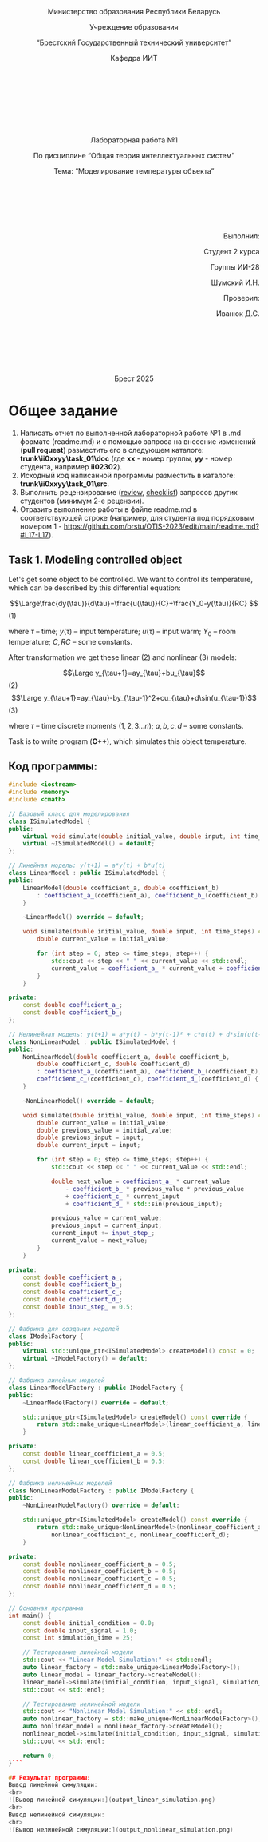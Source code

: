 <p align="center"> Министерство образования Республики Беларусь</p>
<p align="center">Учреждение образования</p>
<p align="center">“Брестский Государственный технический университет”</p>
<p align="center">Кафедра ИИТ</p>
<br><br><br><br><br><br><br>
<p align="center">Лабораторная работа №1</p>
<p align="center">По дисциплине “Общая теория интеллектуальных систем”</p>
<p align="center">Тема: “Моделирование температуры объекта”</p>
<br><br><br><br><br>
<p align="right">Выполнил:</p>
<p align="right">Студент 2 курса</p>
<p align="right">Группы ИИ-28</p>
<p align="right">Шумский И.Н.</p>
<p align="right">Проверил:</p>
<p align="right">Иванюк Д.С.</p>
<br><br><br><br><br>
<p align="center">Брест 2025</p>

# Общее задание #
1. Написать отчет по выполненной лабораторной работе №1 в .md формате (readme.md) и с помощью запроса на внесение изменений (**pull request**) разместить его в следующем каталоге: **trunk\ii0xxyy\task_01\doc** (где **xx** - номер группы, **yy** - номер студента, например **ii02302**).
2. Исходный код написанной программы разместить в каталоге: **trunk\ii0xxyy\task_01\src**.
3. Выполнить рецензирование ([review](https://linearb.io/blog/code-review-on-github), [checklist](https://linearb.io/blog/code-review-checklist)) запросов других студентов (минимум 2-е рецензии).
4. Отразить выполнение работы в файле readme.md в соответствующей строке (например, для студента под порядковым номером 1 - https://github.com/brstu/OTIS-2023/edit/main/readme.md?#L17-L17).

## Task 1. Modeling controlled object ##
Let's get some object to be controlled. We want to control its temperature, which can be described by this differential equation:

$$\Large\frac{dy(\tau)}{d\tau}=\frac{u(\tau)}{C}+\frac{Y_0-y(\tau)}{RC} $$ (1)

where $\tau$ – time; $y(\tau)$ – input temperature; $u(\tau)$ – input warm; $Y_0$ – room temperature; $C,RC$ – some constants.

After transformation we get these linear (2) and nonlinear (3) models:

$$\Large y_{\tau+1}=ay_{\tau}+bu_{\tau}$$ (2)
$$\Large y_{\tau+1}=ay_{\tau}-by_{\tau-1}^2+cu_{\tau}+d\sin(u_{\tau-1})$$ (3)

where $\tau$ – time discrete moments ($1,2,3{\dots}n$); $a,b,c,d$ – some constants.

Task is to write program (**С++**), which simulates this object temperature.


## Код программы:
```C++
#include <iostream>
#include <memory>
#include <cmath>

// Базовый класс для моделирования
class ISimulatedModel {
public:
    virtual void simulate(double initial_value, double input, int time_steps) const = 0;
    virtual ~ISimulatedModel() = default;
};

// Линейная модель: y(t+1) = a*y(t) + b*u(t)
class LinearModel : public ISimulatedModel {
public:
    LinearModel(double coefficient_a, double coefficient_b)
        : coefficient_a_(coefficient_a), coefficient_b_(coefficient_b) {
    }

    ~LinearModel() override = default;

    void simulate(double initial_value, double input, int time_steps) const override {
        double current_value = initial_value;

        for (int step = 0; step <= time_steps; step++) {
            std::cout << step << " " << current_value << std::endl;
            current_value = coefficient_a_ * current_value + coefficient_b_ * input;
        }
    }

private:
    const double coefficient_a_;
    const double coefficient_b_;
};

// Нелинейная модель: y(t+1) = a*y(t) - b*y(t-1)² + c*u(t) + d*sin(u(t-1))
class NonLinearModel : public ISimulatedModel {
public:
    NonLinearModel(double coefficient_a, double coefficient_b,
        double coefficient_c, double coefficient_d)
        : coefficient_a_(coefficient_a), coefficient_b_(coefficient_b),
        coefficient_c_(coefficient_c), coefficient_d_(coefficient_d) {
    }

    ~NonLinearModel() override = default;

    void simulate(double initial_value, double input, int time_steps) const override {
        double current_value = initial_value;
        double previous_value = initial_value;
        double previous_input = input;
        double current_input = input;

        for (int step = 0; step <= time_steps; step++) {
            std::cout << step << " " << current_value << std::endl;

            double next_value = coefficient_a_ * current_value
                - coefficient_b_ * previous_value * previous_value
                + coefficient_c_ * current_input
                + coefficient_d_ * std::sin(previous_input);

            previous_value = current_value;
            previous_input = current_input;
            current_input += input_step_;
            current_value = next_value;
        }
    }

private:
    const double coefficient_a_;
    const double coefficient_b_;
    const double coefficient_c_;
    const double coefficient_d_;
    const double input_step_ = 0.5;
};

// Фабрика для создания моделей
class IModelFactory {
public:
    virtual std::unique_ptr<ISimulatedModel> createModel() const = 0;
    virtual ~IModelFactory() = default;
};

// Фабрика линейных моделей
class LinearModelFactory : public IModelFactory {
public:
    ~LinearModelFactory() override = default;

    std::unique_ptr<ISimulatedModel> createModel() const override {
        return std::make_unique<LinearModel>(linear_coefficient_a, linear_coefficient_b);
    }

private:
    const double linear_coefficient_a = 0.5;
    const double linear_coefficient_b = 0.5;
};

// Фабрика нелинейных моделей
class NonLinearModelFactory : public IModelFactory {
public:
    ~NonLinearModelFactory() override = default;

    std::unique_ptr<ISimulatedModel> createModel() const override {
        return std::make_unique<NonLinearModel>(nonlinear_coefficient_a, nonlinear_coefficient_b,
            nonlinear_coefficient_c, nonlinear_coefficient_d);
    }

private:
    const double nonlinear_coefficient_a = 0.5;
    const double nonlinear_coefficient_b = 0.5;
    const double nonlinear_coefficient_c = 0.5;
    const double nonlinear_coefficient_d = 0.5;
};

// Основная программа
int main() {
    const double initial_condition = 0.0;
    const double input_signal = 1.0;
    const int simulation_time = 25;

    // Тестирование линейной модели
    std::cout << "Linear Model Simulation:" << std::endl;
    auto linear_factory = std::make_unique<LinearModelFactory>();
    auto linear_model = linear_factory->createModel();
    linear_model->simulate(initial_condition, input_signal, simulation_time);
    std::cout << std::endl;

    // Тестирование нелинейной модели
    std::cout << "Nonlinear Model Simulation:" << std::endl;
    auto nonlinear_factory = std::make_unique<NonLinearModelFactory>();
    auto nonlinear_model = nonlinear_factory->createModel();
    nonlinear_model->simulate(initial_condition, input_signal, simulation_time);
    std::cout << std::endl;

    return 0;
}```

## Результат программы:
Вывод линейной симуляции:
<br>
![Вывод линейной симуляции:](output_linear_simulation.png)
<br>
Вывод нелинейной симуляции:
<br>
![Вывод нелинейной симуляции:](output_nonlinear_simulation.png)

